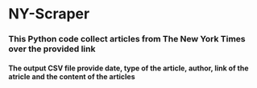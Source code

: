 # NY-Scraper
### This Python code collect articles from The New York Times over the provided link
#### The output CSV file provide date, type of the article, author, link of the atricle and the content of the articles
